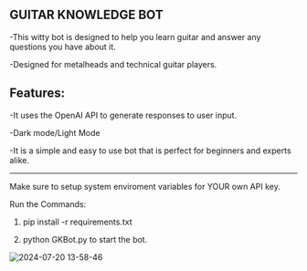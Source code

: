 GUITAR KNOWLEDGE BOT
------------------------------------------------------------------------------------------------
-This witty bot is designed to help you learn guitar and answer any questions you have about it.

-Designed for metalheads and technical guitar players.

Features:
------------------------------------------------------------------------------------------------
-It uses the OpenAI API to generate responses to user input.

-Dark mode/Light Mode

-It is a simple and easy to use bot that is perfect for beginners and experts alike.

------------------------------------------------------------------------------------------------
Make sure to setup system enviroment variables for YOUR own API key.

Run the Commands:

1. pip install -r requirements.txt

2. python GKBot.py to start the bot.

![2024-07-20 13-58-46](https://github.com/user-attachments/assets/b11d2042-3a45-4a42-91ab-1987e5d80377)

